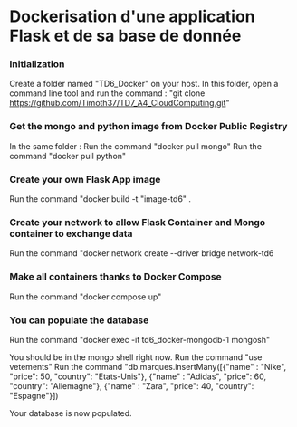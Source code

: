 # Dockerisation d'une application Flask et de sa base de donnée

### Initialization

Create a folder named "TD6_Docker" on your host. 
In this folder, open a command line tool and run the command : 
"git clone https://github.com/Timoth37/TD7_A4_CloudComputing.git"

### Get the mongo and python image from Docker Public Registry
In the same folder :
Run the command "docker pull mongo"
Run the command "docker pull python"

### Create your own Flask App image

Run the command "docker build -t "image-td6" .

### Create your network to allow Flask Container and Mongo container to exchange data

Run the command "docker network create --driver bridge network-td6

### Make all containers thanks to Docker Compose

Run the command "docker compose up"

### You can populate the database

Run the command "docker exec -it td6_docker-mongodb-1 mongosh"

You should be in the mongo shell right now.
Run the command "use vetements"
Run the command "db.marques.insertMany([{"name" : "Nike", "price": 50, "country": "Etats-Unis"},
{"name" : "Adidas", "price": 60, "country": "Allemagne"},
{"name" : "Zara", "price": 40, "country": "Espagne"}])

Your database is now populated. 
